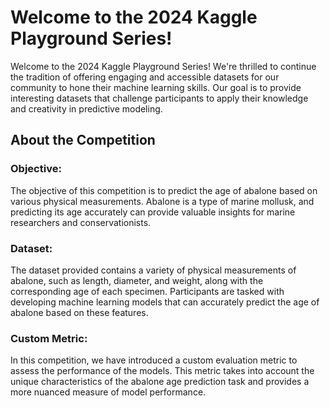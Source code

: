 # Welcome to the 2024 Kaggle Playground Series!

Welcome to the 2024 Kaggle Playground Series! We're thrilled to continue the tradition of offering engaging and accessible datasets for our community to hone their machine learning skills. Our goal is to provide interesting datasets that challenge participants to apply their knowledge and creativity in predictive modeling.

## About the Competition

### Objective:
The objective of this competition is to predict the age of abalone based on various physical measurements. Abalone is a type of marine mollusk, and predicting its age accurately can provide valuable insights for marine researchers and conservationists.

### Dataset:
The dataset provided contains a variety of physical measurements of abalone, such as length, diameter, and weight, along with the corresponding age of each specimen. Participants are tasked with developing machine learning models that can accurately predict the age of abalone based on these features.

### Custom Metric:
In this competition, we have introduced a custom evaluation metric to assess the performance of the models. This metric takes into account the unique characteristics of the abalone age prediction task and provides a more nuanced measure of model performance.
